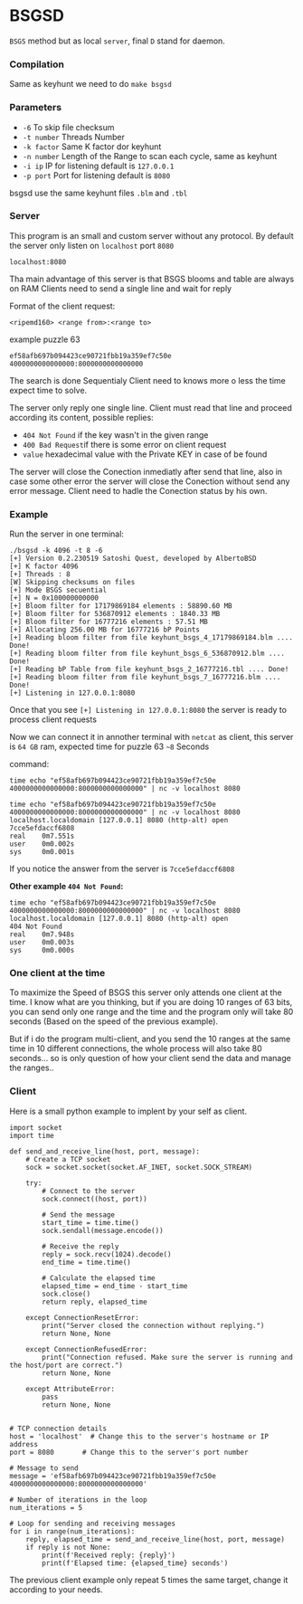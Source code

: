 # BSGSD

`BSGS` method  but as local `server`, final `D` stand for daemon.

### Compilation
Same as keyhunt we need to do 
```make bsgsd```

### Parameters

 - `-6` To skip file checksum
 - `-t number` Threads Number
 - `-k factor` Same K factor dor keyhunt
 - `-n number` Length of the Range to scan each cycle, same as keyhunt
 - `-i ip`     IP for listening default is `127.0.0.1`
 - `-p port`   Port for listening default is `8080`

bsgsd use the same keyhunt files `.blm` and `.tbl` 

### Server
This program is an small and custom server without any protocol.
By default the server only listen on `localhost` port `8080`
```
localhost:8080
```
Tha main advantage of this server is that BSGS blooms and table are always on RAM
Clients need to send a single line and wait for reply

Format of the client request:
```
<ripemd160> <range from>:<range to>
```
example puzzle 63

```
ef58afb697b094423ce90721fbb19a359ef7c50e 4000000000000000:8000000000000000
```
The search is done Sequentialy Client need to knows more o less the time expect time to solve.

The server only reply one single line. Client must read that line and proceed according its content, possible replies:

 - `404 Not Found` if the key wasn't in the given range
 - `400 Bad Request`if there is some error on client request
 - `value` hexadecimal value with the Private KEY in case of be found 

The server will close the Conection inmediatly after send that line, also in case some other error the server will close the Conection without send any error message. Client need to hadle the Conection status by his own.

### Example

Run the server in one terminal:
```
./bsgsd -k 4096 -t 8 -6
[+] Version 0.2.230519 Satoshi Quest, developed by AlbertoBSD
[+] K factor 4096
[+] Threads : 8
[W] Skipping checksums on files
[+] Mode BSGS secuential
[+] N = 0x100000000000
[+] Bloom filter for 17179869184 elements : 58890.60 MB
[+] Bloom filter for 536870912 elements : 1840.33 MB
[+] Bloom filter for 16777216 elements : 57.51 MB
[+] Allocating 256.00 MB for 16777216 bP Points
[+] Reading bloom filter from file keyhunt_bsgs_4_17179869184.blm .... Done!
[+] Reading bloom filter from file keyhunt_bsgs_6_536870912.blm .... Done!
[+] Reading bP Table from file keyhunt_bsgs_2_16777216.tbl .... Done!
[+] Reading bloom filter from file keyhunt_bsgs_7_16777216.blm .... Done!
[+] Listening in 127.0.0.1:8080
```
Once that you see `[+] Listening in 127.0.0.1:8080` the server is ready to process client requests

Now we can connect it in annother terminal with `netcat` as client, this server is `64 GB` ram, expected time for puzzle 63 `~8` Seconds

command:
```
time echo "ef58afb697b094423ce90721fbb19a359ef7c50e 4000000000000000:8000000000000000" | nc -v localhost 8080
```
```
time echo "ef58afb697b094423ce90721fbb19a359ef7c50e 4000000000000000:8000000000000000" | nc -v localhost 8080
localhost.localdomain [127.0.0.1] 8080 (http-alt) open
7cce5efdaccf6808
real    0m7.551s
user    0m0.002s
sys     0m0.001s
```
If you notice the answer from the server is `7cce5efdaccf6808`

**Other example `404 Not Found`:**

```
time echo "ef58afb697b094423ce90721fbb19a359ef7c50e 4000000000000000:8000000000000000" | nc -v localhost 8080
localhost.localdomain [127.0.0.1] 8080 (http-alt) open
404 Not Found
real    0m7.948s
user    0m0.003s
sys     0m0.000s
```

### One client at the time
To maximize the Speed of BSGS this server only attends one client at the time.
I know what are you thinking, but if you are doing 10 ranges of 63 bits, you can send only one range and the time and the program only will take 80 seconds (Based on the speed of the previous example).

But if i do the program multi-client, and you send the 10 ranges at the same time in 10 different connections, the whole process will also take 80 seconds... so is only question of how your client send the data and manage the ranges..

### Client

Here is a small python example to implent by your self as client.

```
import socket
import time

def send_and_receive_line(host, port, message):
    # Create a TCP socket
    sock = socket.socket(socket.AF_INET, socket.SOCK_STREAM)

    try:
        # Connect to the server
        sock.connect((host, port))

        # Send the message
        start_time = time.time()
        sock.sendall(message.encode())

        # Receive the reply
        reply = sock.recv(1024).decode()
        end_time = time.time()

        # Calculate the elapsed time
        elapsed_time = end_time - start_time
        sock.close()
        return reply, elapsed_time

    except ConnectionResetError:
        print("Server closed the connection without replying.")
        return None, None

    except ConnectionRefusedError:
        print("Connection refused. Make sure the server is running and the host/port are correct.")
        return None, None

    except AttributeError:
        pass
        return None, None

		
# TCP connection details
host = 'localhost'  # Change this to the server's hostname or IP address
port = 8080       # Change this to the server's port number

# Message to send
message = 'ef58afb697b094423ce90721fbb19a359ef7c50e 4000000000000000:8000000000000000'

# Number of iterations in the loop
num_iterations = 5

# Loop for sending and receiving messages
for i in range(num_iterations):
    reply, elapsed_time = send_and_receive_line(host, port, message)
    if reply is not None:
        print(f'Received reply: {reply}')
        print(f'Elapsed time: {elapsed_time} seconds')
```

The previous client example only repeat 5 times the same target, change it according to your needs.
